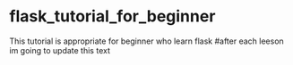 # flask_tutorial_for_beginner
This tutorial is appropriate for beginner who learn flask 
#after each leeson im going to update this text 
